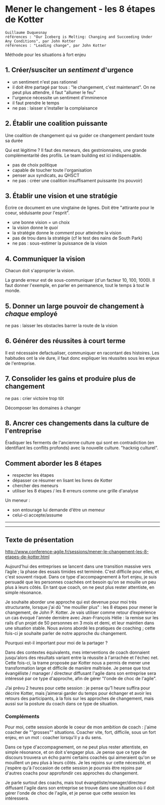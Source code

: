 # Mener le changement - les 8 étapes de Kotter
    Guillaume Duquesnay
    références : "Our Iceberg is Melting: Changing and Succeeding Under Any Conditions", par John Kotter
    références : "Leading change", par John Kotter

Méthode pour les situations à fort enjeu

## 1. Créer/susciter un *sentiment* d'urgence
* un sentiment n'est pas rationnel
* il doit être partagé par tous : "le changement, c'est maintenant". On ne peut plus attendre, il faut "allumer le feu"
* l'urgence nécessite un sentiment d'imminence
* il faut prendre le temps
* ne pas : laisser s'installer la complaisance

## 2. Établir une coalition puissante
Une coalition de changement qui va guider ce changement pendant toute sa durée

Qui est légitime ? Il faut des meneurs, des gestnionnaires, une grande complémentarité des profils. Le team building est ici indispensable.
* pas de choix politique
* capable de toucher toute l'organisation
* penser aux syndicats, au QHSCT
* ne pas : créer une coalition insuffisament puissante (ns pouvoir)

## 3. Établir une vision et une stratégie
Écrire ce document en une vingtaine de lignes. Doit être "attirante pour le coeur, séduisante pour l'esprit".
* une bonne vision = un choix
* la vision donne le *quoi*
* la stratégie donne le *comment* pour atteindre la vision
* pas de trou dans la stratégie (cf le test des nains de South Park)
* ne pas : sous-estimer la puissance de la vision

## 4. Communiquer la vision
Chacun doit s'approprier la vision.

La grande erreur est de sous-communiquer (d'un facteur 10, 100, 1000). Il faut donner l'exemple, en parler en permanence, tout le temps à tout le monde.

## 5. Donner un large pouvoir de changement à *chaque* employé
ne pas : laisser les obstacles barrer la route de la vision

## 6. Générer des réussites à court terme
Il est nécessaire defactualiser, communiquer en racontant des histoires. Les habitudes ont la vie dure, il faut donc expliquer les réussites sous les enjeux de l'entreprise.

## 7. Consolider les gains et produire plus de changement
ne pas : crier victoire trop tôt

Décomposer les domaines à changer

## 8. Ancrer ces changements dans la culture de l'entreprise
Éradiquer les ferments de l'ancienne culture qui sont en contradiction (en identifiant les conflits profonds) avec la nouvelle culture. "hacknig culturel".

## Comment aborder les 8 étapes
* respecter les étapes
* dépasser ce résumer en lisant les livres de Kotter
* chercher des meneurs
* utiliser les 8 étapes / les 8 erreurs comme une grille d'analyse

Un meneur :
* son entourage lui demande d'être un memeur
* celui-ci accepte/assume



----
----
## Texte de présentation
http://www.conference-agile.fr/sessions/mener-le-changement-les-8-etapes-de-kotter.html

Aujourd'hui des entreprises se lancent dans une transition massive vers l’agile ; la phase des essais timides est terminée. C'est difficile pour elles, et c'est souvent risqué. Dans ce type d'accompagnement à fort enjeu, je suis persuadé que les personnes coachées ont besoin qu'on se mouille un peu plus à leurs côtés. En tant que coach, on ne peut plus rester attentiste, en simple résonance.

Je souhaite aborder une approche qui est devenue pour moi très structurante, lorsque j'ai dû "me mouiller plus" : les 8 étapes pour mener le changement, de John P. Kotter. Je vais utiliser comme retour d’expérience un cas évoqué l'année dernière avec Jean-François Hélie : la remise sur les rails d'un projet de 50 personnes en 3 mois et demi, et leur maintien dans une situation stable. Nous avions abordé les pratiques de coaching ; cette fois-ci je souhaite parler de notre approche du changement.

Pourquoi est-il important pour moi de la partager ?

Dans des contextes équivalents, mes interventions de coach donnaient jusqu'alors des résultats variant entre la réussite à l'arrachée et l'échec net. Cette fois-ci, la trame proposée par Kotter nous a permis de mener une transformation large et difficile de manière maîtrisée. Je pense que tout évangéliste / manager / directeur diffusant l'agile dans son entreprise sera intéressé par ce type d'approche, afin de gérer "l'onde de choc de l'agile".

J’ai prévu 2 heures pour cette session : je pense qu’1 heure suffira pour décrire Kotter, mais j’aimerai garder du temps pour échanger et avoir les retours des participants, à la fois sur les approches de changement, mais aussi sur la posture du coach dans ce type de situation.

### Compléments

Pour moi, cette session aborde le coeur de mon ambition de coach : j'aime coacher de ""grosses"" situations. Coacher vite, fort, difficile, sous un fort enjeu, en un mot : coacher lorsqu'il y a du sens.

Dans ce type d'accompagnement, on ne peut plus rester attentiste, en simple résonance, et on doit s'engager plus. Je pense que ce type de discours trouvera un écho parmi certains coachés qui aimeraient qu'on se mouillent un peu plus à leurs côtés. Je les rejoins sur cette nécessité, et j'espère qu'à l'occasion de cette session je pourrais être rejoins par d'autres coachs pour approfondir ces approches du changement.

Je parle surtout des coachs, mais tout évangéliste/manager/directeur diffusant l'agile dans son entreprise se trouve dans une situation où il doit gérer l'onde de choc de l'agile, et je pense que cette session les intéressera.
